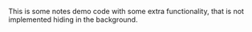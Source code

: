 This is some notes demo code with some extra functionality, that is not implemented hiding in the background.
